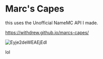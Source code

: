 # Marc's Capes

this uses the Unofficial NameMC API I made.

https://withdrew.github.io/marcs-capes/

![Eyje2deWEAEjEdl](https://user-images.githubusercontent.com/52789876/114279105-f241ad00-9a00-11eb-9713-6000f133614f.jpg)

lol
